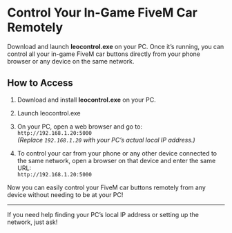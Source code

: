 # Control Your In-Game FiveM Car Remotely

Download and launch **leocontrol.exe** on your PC. Once it’s running, you can control all your in-game FiveM car buttons directly from your phone browser or any device on the same network.

## How to Access

1. Download and install **leocontrol.exe** on your PC.

2. Launch leocontrol.exe

3. On your PC, open a web browser and go to:  
   `http://192.168.1.20:5000`  
   *(Replace `192.168.1.20` with your PC’s actual local IP address.)*

4. To control your car from your phone or any other device connected to the same network, open a browser on that device and enter the same URL:  
   `http://192.168.1.20:5000`

Now you can easily control your FiveM car buttons remotely from any device without needing to be at your PC!

---

If you need help finding your PC’s local IP address or setting up the network, just ask!
